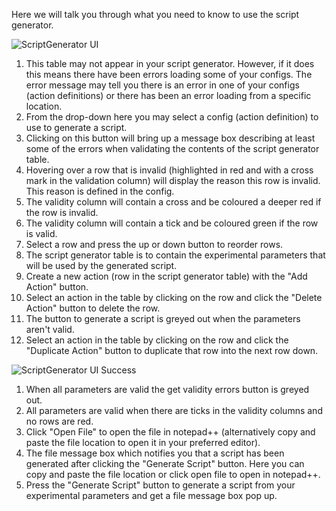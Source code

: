 Here we will talk you through what you need to know to use the script generator.

![ScriptGenerator UI](https://raw.githubusercontent.com/wiki/ISISComputingGroup/ibex_user_manual/UI.JPG)

1. This table may not appear in your script generator. However, if it does this means there have been errors loading some of your configs. The error message may tell you there is an error in one of your configs (action definitions) or there has been an error loading from a specific location.
2. From the drop-down here you may select a config (action definition) to use to generate a script.
3. Clicking on this button will bring up a message box describing at least some of the errors when validating the contents of the script generator table.
4. Hovering over a row that is invalid (highlighted in red and with a cross mark in the validation column) will display the reason this row is invalid. This reason is defined in the config.
5. The validity column will contain a cross and be coloured a deeper red if the row is invalid.
6. The validity column will contain a tick and be coloured green if the row is valid.
7. Select a row and press the up or down button to reorder rows.
8. The script generator table is to contain the experimental parameters that will be used by the generated script.
9. Create a new action (row in the script generator table) with the "Add Action" button.
10. Select an action in the table by clicking on the row and click the "Delete Action" button to delete the row.
11. The button to generate a script is greyed out when the parameters aren't valid.
12. Select an action in the table by clicking on the row and click the "Duplicate Action" button to duplicate that row into the next row down.

![ScriptGenerator UI Success](https://raw.githubusercontent.com/wiki/ISISComputingGroup/ibex_user_manual/UIScriptGenGenerated.JPG)

1. When all parameters are valid the get validity errors button is greyed out.
2. All parameters are valid when there are ticks in the validity columns and no rows are red.
3. Click "Open File" to open the file in notepad++ (alternatively copy and paste the file location to open it in your preferred editor).
4. The file message box which notifies you that a script has been generated after clicking the "Generate Script" button. Here you can copy and paste the file location or click open file to open in notepad++.
5. Press the "Generate Script" button to generate a script from your experimental parameters and get a file message box pop up.